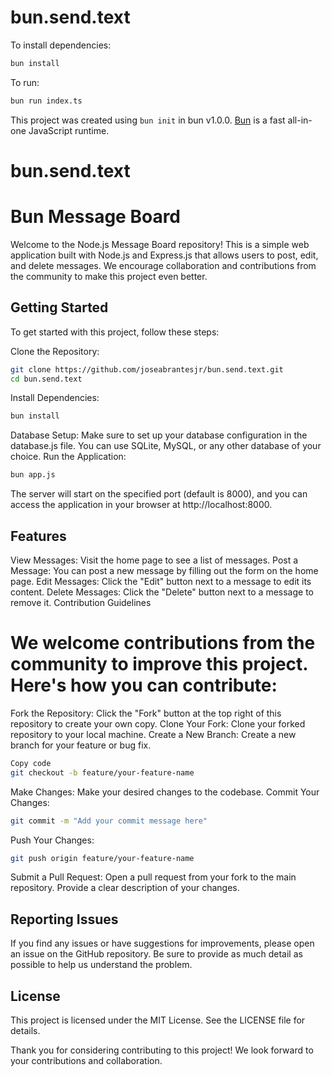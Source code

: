 # bun.send.text

To install dependencies:

```bash
bun install
```

To run:

```bash
bun run index.ts
```

This project was created using `bun init` in bun v1.0.0. [Bun](https://bun.sh) is a fast all-in-one JavaScript runtime.
# bun.send.text


# Bun Message Board

Welcome to the Node.js Message Board repository! This is a simple web application built with Node.js and Express.js that allows users to post, edit, and delete messages. We encourage collaboration and contributions from the community to make this project even better.

## Getting Started

To get started with this project, follow these steps:

Clone the Repository:
```bash
git clone https://github.com/joseabrantesjr/bun.send.text.git
cd bun.send.text
```

Install Dependencies:
```bash
bun install
```

Database Setup:
Make sure to set up your database configuration in the database.js file. You can use SQLite, MySQL, or any other database of your choice.
Run the Application:
```bash
bun app.js
```

The server will start on the specified port (default is 8000), and you can access the application in your browser at http://localhost:8000.

## Features

View Messages: Visit the home page to see a list of messages.
Post a Message: You can post a new message by filling out the form on the home page.
Edit Messages: Click the "Edit" button next to a message to edit its content.
Delete Messages: Click the "Delete" button next to a message to remove it.
Contribution Guidelines

# We welcome contributions from the community to improve this project. Here's how you can contribute:

Fork the Repository: Click the "Fork" button at the top right of this repository to create your own copy.
Clone Your Fork: Clone your forked repository to your local machine.
Create a New Branch: Create a new branch for your feature or bug fix.

```bash
Copy code
git checkout -b feature/your-feature-name
```

Make Changes: Make your desired changes to the codebase.
Commit Your Changes:
```bash
git commit -m "Add your commit message here"
```

Push Your Changes:
```bash
git push origin feature/your-feature-name
```

Submit a Pull Request: Open a pull request from your fork to the main repository. Provide a clear description of your changes.

## Reporting Issues

If you find any issues or have suggestions for improvements, please open an issue on the GitHub repository. Be sure to provide as much detail as possible to help us understand the problem.

## License

This project is licensed under the MIT License. See the LICENSE file for details.

Thank you for considering contributing to this project! We look forward to your contributions and collaboration.